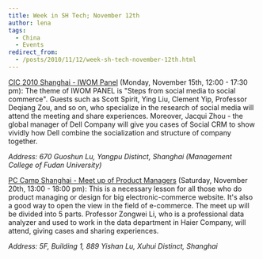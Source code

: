 ```yaml
---
title: Week in SH Tech; November 12th
author: lena
tags:
  - China
  - Events
redirect_from:
  - /posts/2010/11/12/week-sh-tech-november-12th.html
---
```


[CIC 2010 Shanghai - IWOM Panel](http://www.seeisee.com/index.php/2010/10/28/p3262) (Monday, November 15th, 12:00 - 17:30 pm): The theme of IWOM PANEL is "Steps from social media to social commerce". Guests such as Scott Spirit, Ying Liu, Clement Yip, Professor Deqiang Zou, and so on, who specialize in the research of  social media will attend the meeting and share experiences. Moreover, Jacqui Zhou - the global manager of Dell Company will give you cases of Social CRM to show vividly how Dell combine the socialization and structure of company together.  

*Address: 670 Guoshun Lu, Yangpu Distinct, Shanghai (Management College of Fudan University)*

<!-- more -->

[PC Camp Shanghai - Meet up of Product Managers](http://pmcamp.51qiangzuo.com/) (Saturday, November 20th, 13:00 - 18:00 pm): This is a necessary lesson for all those who do product managing or design for big electronic-commerce website. It's also a good way to open the view in the field of e-commerce. The meet up will be divided into 5 parts. Professor Zongwei Li, who is a professional data analyzer and used to work in the data department in Haier Company, will attend, giving cases and sharing experiences.

*Address: 5F, Building 1, 889 Yishan Lu, Xuhui Distinct, Shanghai*
